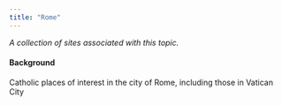 ```yaml
---
title: "Rome"
---
```



*A collection of sites associated with this topic.*

#### Background

Catholic places of interest in the city of Rome, including those in Vatican City


